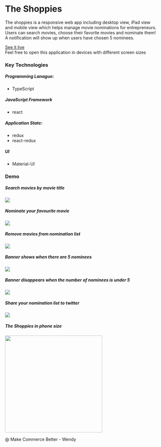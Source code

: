 # The Shoppies

The shoppies is a responsive web app including desktop view, iPad view and mobile view which helps manage movie nominations for entrepreneurs. Users can search movies, choose their favorite movies and nominate them! A notification will show up when users have chosen 5 nominees.

<a href='https://frosty-bhaskara-deaa36.netlify.app/'>See it live<a> \
Feel free to open this application in devices with different screen sizes

### Key Technologies

##### Programming Lanague:

- TypeScript

##### JavaScript Framework

- react

##### Application State:

- redux
- react-redux

##### UI

- Material-UI

### Demo

##### Search movies by movie title

<img src='https://github.com/WendyChenj/shoppies-movie-awards/blob/master/media/search-movies.gif' />

##### Nominate your favourite movie

<img src='https://github.com/WendyChenj/shoppies-movie-awards/blob/master/media/nominate-movies.gif' />

##### Remove movies from nomination list

<img src='https://github.com/WendyChenj/shoppies-movie-awards/blob/master/media/remove-nominee.gif' />

##### Banner shows when there are 5 nominees

<img src='https://github.com/WendyChenj/shoppies-movie-awards/blob/master/media/banner-show.gif' />

##### Banner disappears when the number of nominees is under 5

<img src='https://github.com/WendyChenj/shoppies-movie-awards/blob/master/media/remove-nominee-banner-disappear.gif' />

##### Share your nomination list to twitter

<img src='https://github.com/WendyChenj/shoppies-movie-awards/blob/master/media/share-to-twitter.gif' />

##### The Shoppies in phone size

<img src='https://github.com/WendyChenj/shoppies-movie-awards/blob/master/media/shoppies-in-phone-size.png' width='320px' />

@ Make Commerce Better - Wendy
